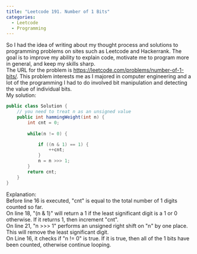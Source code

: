 ```yaml
---
title: "Leetcode 191. Number of 1 Bits"
categories:
  - Leetcode
  - Programming
---
```

So I had the idea of writing about my thought process and solutions to programming problems on sites such as Leetcode and Hackerrank. The goal is to improve my ability to explain code, motivate me to program more in general, and keep my skills sharp.  
The URL for the problem is https://leetcode.com/problems/number-of-1-bits/. This problem interests me as I majored in computer engineering and a lot of the programming I had to do involved bit manipulation and detecting the value of individual bits.  
My solution:
```java
public class Solution {
    // you need to treat n as an unsigned value
    public int hammingWeight(int n) {
        int cnt = 0;
        
        while(n != 0) {

            if ((n & 1) == 1) {  
                ++cnt;
            }
            n = n >>> 1;
        }
        return cnt;
    }
}
```
Explanation:  
Before line 16 is executed, "cnt" is equal to the total number of 1 digits counted so far.  
On line 18, "(n & 1)" will return a 1 if the least significant digit is a 1 or 0 otherwise.  If it returns 1, then increment "cnt".  
On line 21, "n >>> 1" performs an unsigned right shift on "n" by one place. This will remove the least significant digit.  
On Line 16, it checks if "n != 0" is true. If it is true, then all of the 1 bits have been counted, otherwise continue looping.


